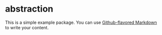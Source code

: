 # abstraction

This is a simple example package. You can use
[Github-flavored Markdown](https://guides.github.com/features/mastering-markdown/)
to write your content.